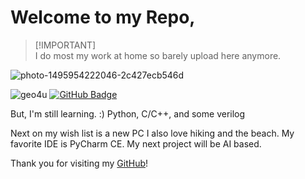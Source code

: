 # Welcome to my Repo, 

>[!IMPORTANT]\
>I do most my work at home so barely upload here anymore.

![photo-1495954222046-2c427ecb546d](https://user-images.githubusercontent.com/122688637/217214613-fd9c88f5-ee52-44c6-bc67-6e98c6195078.jpeg)

<p align="left"> 
  <img src="https://komarev.com/ghpvc/?username=geo4u&label=Profile%20views&color=0e75b6&style=flat" alt="geo4u" /> 
<a href="https://github.com/geo4u?tab=followers"><img src="https://img.shields.io/github/followers/geo4u?label=Followers&style=social" alt="GitHub Badge">
</a>
</p>


But, I'm still learning. :)
Python, C/C++, and some verilog 

Next on my wish list is a new PC
I also love hiking and the beach.
My favorite IDE is PyCharm CE. 
My next project will be AI based.

Thank you for visiting my [GitHub](https://github.com/Geo4u/)!

